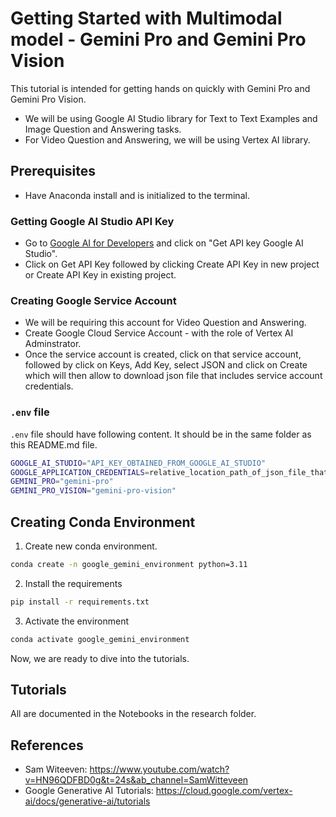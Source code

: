 # Getting Started with Multimodal model - Gemini Pro and Gemini Pro Vision

This tutorial is intended for getting hands on quickly with Gemini Pro and Gemini Pro Vision.

- We will be using Google AI Studio library for Text to Text Examples and Image Question and Answering tasks.
- For Video Question and Answering, we will be using Vertex AI library.

## Prerequisites

- Have Anaconda install and is initialized to the terminal.

### Getting Google AI Studio API Key

- Go to [Google AI for Developers](https://ai.google.dev) and click on "Get API key Google AI Studio".
- Click on Get API Key followed by clicking Create API Key in new project or Create API Key in existing project.

### Creating Google Service Account

- We will be requiring this account for Video Question and Answering.
- Create Google Cloud Service Account - with the role of Vertex AI Adminstrator.
- Once the service account is created, click on that service account, followed by click on Keys, Add Key, select JSON and click on Create which will then allow to download json file that includes service account credentials.

### `.env` file

`.env` file should have following content. It should be in the same folder as this README.md file.

```bash
GOOGLE_AI_STUDIO="API_KEY_OBTAINED_FROM_GOOGLE_AI_STUDIO"
GOOGLE_APPLICATION_CREDENTIALS=relative_location_path_of_json_file_that_includes_service_account_details
GEMINI_PRO="gemini-pro"
GEMINI_PRO_VISION="gemini-pro-vision"
```

## Creating Conda Environment

1. Create new conda environment.

```bash
conda create -n google_gemini_environment python=3.11
```

2. Install the requirements

```bash
pip install -r requirements.txt
```

3. Activate the environment

```bash
conda activate google_gemini_environment
```

Now, we are ready to dive into the tutorials.

## Tutorials

All are documented in the Notebooks in the research folder.

## References

- Sam Witeeven: https://www.youtube.com/watch?v=HN96QDFBD0g&t=24s&ab_channel=SamWitteveen
- Google Generative AI Tutorials: https://cloud.google.com/vertex-ai/docs/generative-ai/tutorials
